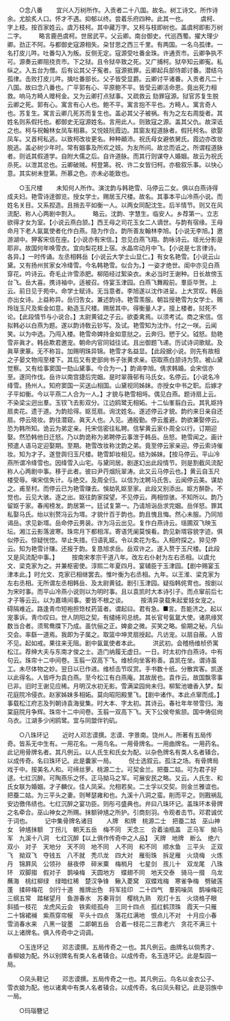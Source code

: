 <!-- { "loadSidebar": true } -->

　　○念八番 
　　宜兴人万树所作。入贡者二十八国。故名。树工诗文。所作诗余。尤脍炙人口。怀才不遇。抑郁以终。尝着乐府四种。此其一也。 
　　虞柯、字上枝。按百家姓云。虞万枝柯。其中藏万字。又柯与枝即树也。盖虞柯即影万树二字。 
　　略言鹿邑虞柯。世居武平。父云卿。南台御史。代巡西蜀。擢大理少卿。劲正不阿。与都御史寇源相失。朶甘思之西三千里。有两国。一名乌孤律。一名打皮儿吽。吐番勾入为叛。反侧无定。寇源受吐番金珠。许通贡市。云卿争执不可。源奏云卿阻挠贡市。下之狱。且令狱卒致之死。又广捕柯。狱卒知云卿寃。私纵之。入五台为僧。后有讼其父子寃者。寇源抵罪。云卿起兵部侍郞讨番。潜结乌孤律。击败打皮儿吽。擒吐番部长。父子皆受显爵。云卿讨平诸番。入贡者凡二十八国。故曰念八番也。广平郭有心、平原鲍不平。皆受云卿活命恩。竟出死力相救。响马方畸人赠柯金。又为云卿打点狱事。又疏救云 劾罪寇源。狱官苏复生脱云卿之死。郭有心。寓言有心人也。鲍不平。寓言抱不平也。方畸人。寓言奇人也。苏复生。寓言云卿几死苏而复生也。盖必其父子被祸。有为之左右周旋者。其姓名则系假托也。都御史无寇源姓名。言用此人。则致寇之源。盖其父仇。故深诋之也。柯与祝翰林女凤车相慕。又悦妓阮霞边。其窗友程道脉者。假托柯名。欲娶凤车。又首柯私逃。以致柯改妆更名。种种顚沛。祝氏母女避依舅氏。霞边亦改妆脱逃。盖必树少年时。常有姻事及所欢之妓。为友所间。故忿而诋之。所谓程道脉者。则诋其假道学。自附大儒之后。自许道脉。而其行则谋夺人婚姻。故云为祝氏杀死。以泄其忿也。云卿破贼。柯登第。祝、许二女皆归柯。亦极叙乐事。以快心意。其实树未登第。所慕之色。亦未必能致也。 

　　○玉尺楼 
　　未知何人所作。演沈韵与韩艳雪、马停云二女。俱以白燕诗得成夫妇。艳雪诗逹御览。授女学士。赐居玉尺楼。故名。其事本平山冷燕小说。而姓名关目。又系揑造。且捎去平如衡一人。以两女同配沈生。后半情节。则又在风流配、称人心两剧中割入。 
　　略云。沈韵、字慧生。临安人。乡荐第一。立志欲得才女为室。【小说云燕白颔。】西王母之司花玉女二人谪世。与韵有宿缘。王母命月下老人氤氲使者化作白燕。隐为作合。韵所善友翰林李旭。【小说无李旭。】邀游湖中。狎客宋信在座。【小说亦有宋信。】忽见白燕飞翔。韵咏诗云。瑶光分影是耶非。故国何年唤雪衣。宜向梨花枝上宿。水晶帘动月中飞。【小说是七言律诗。各异。】一时传诵。左丞相韩岳【小说云大学士山显仁。】有女名艳雪。【小说云山黛。又有扬州贫家女冷绛雪。今名韩艳雪。似合为。】一姿才绝世。闺中亦见白燕穿花。吟诗云。奇毛止许雪添肥。柳陌经过絮染衣。未必当时王谢种。日长故傍玉台飞。岳大喜。携诗袖中。适被召。侍宴玉津园。白燕飞舞殿前。羣臣毕贺。上云。前日见于苑中。命学士赋诗。无当意者。李旭遂以沈作进呈。上大赏叹。韩岳亦出女诗。上益称异。岳归吿女。兼述韵诗。艳雪羡服。朝旨授艳雪为女学士。赐玲珑玉尺及紫金如意。勑造玉尺楼。赐居其中。得衡量人才。擅上楼者。挝死不论。【此段情节与小说合。】太尉黄钺之子云。欲委禽焉。以须考试。商之宋信。信拟韩必以白燕为题。遂以韵诗敎云钞写。及试。艳雪知为沈作。付之一咲。云闻笑。以为中选。乃闯入楼。艳雪命婢持金如意挞之。云奔归。愬于父。钺怒。劾艳雪非眞才。韩岳欺君邀宠。朝命内官同钺往试。且出御题飞递。历试诗词歌赋。及眞草隶篆。无不称旨。加赐明珠异锦。艳雪才名益显。【此段据小说。则先有故相之子晏文物闯至楼下。其后又有吏部尙书子张黄求亲。窃取燕白颔诗为贽。被山黛觉察。又有给事窦国一劾山黛事。今合为一。】韵谒李旭。倩求韩婚。会宋信亦至。遂同作伐。岳许以南宫捷后完姻。是时翠薇邨有马氏女。名停云。【小说名冷绛雪。扬州人。知府窦国一买送山相国。山黛视同姊妹。亦授女中书之职。后嫁才子平如衡。今以平燕二人合为一人。】才貌与艳雪相埓。偶见白燕。题诗扇上云。不染梁尘迥出羣。玉钗飞去影双分。江边鸥鹭无相妬。十二仙峯翦白云。其乳妪持扇卖花。遗于道。为韵拾得。妪觅扇。询沈姓名。遂述停云才貌。韵约来日亲自还扇。停云晓妆。韵往潜窥。眞天人也。入见。通殷勤。停云羞避。韵欲兼娶停云。恐为韩所知。诡云为弟定亲。托宋信密往私聘。信挈黄云家仆周全以行。订期迎娶。然恐韩他日迁怒。乃以韵诡称为弟聘停云事泄于韩岳。岳怒。艳雪闻之。画计预遣人语马定迎娶期。至期。艳雪改妆称沈韵之弟。竟至停云家亲迎。停云索诗催妆。知为才子。遂登舆归玉尺楼。艳雪卸妆相见。结为姊妹。【按马停云。平山冷燕所谓冷绛雪也。因绛雪入山宅。与黛同居。剧遂幻出此段情节。则是割截风流配称人心两剧中事。移于此者。彼曰尹荇烟阮翠涛。此又云马停云也。】黄云自玉尺楼受辱。嗔宋信失计。与绝交。及周全归。以信为沈聘马氏吿。云闻停云美。谋劫之。甫至村。而停云已为艳雪赚去。悞劫乳妪至家。此段又别添出。妪方醉卧。不觉也。云见大骇。逐之出。妪往韵家探望。不见停云。两相惊骇。不知所以。韵乃留妪于家。春闱榜发。韵居第一。廷试复第一。乃请旭诣岳求完姻。岳佯怒。罪其私娶马氏。绐以别赘冯云为壻。才貌什百于韵也。韵且愧且悔。然心未服。乃同旭谒岳。求见新壻。岳命停云男装。诈为冯云出见。复作白燕诗云。瑶圃双飞映玉坛。湘江云影落波寒。珠帘月下都相浑。寄语凭阑莫悞看。韵见新壻容貌字迹。俱似停云。惊疑恍惚。举止失措。归语乳妪。令以卖花为名。入相府探之。猝见停云。知为艳雪计赚。还报于韵。复恳旭求岳。岳双许之。遂入赘于玉尺楼。【此段又是风流配中事。】 
　　按南宋孝宗干道八年。改左右仆射为左右丞相。以虞允文、梁克家为之。并兼枢密使。淳熙二年夏四月。宴辅臣于玉津园。【剧中赐宴玉津本此。】时允文、克家已相继罢去。惟叶衡为右丞相。九年。以王淮、梁克家为左右丞相。无所谓左丞相韩岳、及太尉黄钺。剧引玉津园。疑指韩侂冑也。按剧以为宋时事。而平山冷燕小说则以为明时事。且以袁凯时大本诗引子。而点窜前后七才子等云云。以为嘉靖间事。要皆不根之谈。 
　　按淸异录载朱起爱妓女宠之。碍隔难近。路逢靑巾短袍担筇杖药篮者。谓起曰。君有急。■言。吾能济之。起以宠事诉。靑巾叹曰。世人阴阳之契。有缱绻司总统。其长官号氤氲大使。诸夙缘冥数当合者。须鸳鸯牒下乃成。虽伉俪之正。婢妾之微。买笑之略。偷期之秘。凡仙交会。率繇一道焉。我即为子属之。取篮中坤灵扇授起。凡访宠。以扇自蔽。人皆不见。起如戒。果往来无阻。剧中氤氲使者本此。 
　　洪武初。会稽杨维桢侨寓松江。荐绅大夫与东南才俊之士。造门纳履无虚日。一日。时太初作白燕诗。中有句云。珠帘十二中间卷。玉翦一双高下飞。维桢向坐客称善。袁凯在坐。谓诗虽工。未尽体物之妙。翌日以已作进。维桢击节叹赏。手书数十纸。分散宾客。凯遂以此得名。人皆呼为袁白燕。至今松江有白燕庵。其故居也。袁作云。故国飘零事已非。旧时王谢见应稀。月明汉水初无影。雪满梁园尙未归。柳絮池塘香入梦。梨花庭院冷侵衣。赵家姊妹多相妬。莫向昭阳殿里飞。【剧中诸作。本此点窜而成。】事载松江府志及列朝诗袁海叟集。时大本、字太初。其诗云。春社年年带雪归。海棠庭院月争辉。珠帘十二中间卷。玉翦一双高下飞。天下公侯夸紫颔。国中俦侣尙乌衣。江湖多少闲鸥鹭。宜与同盟伴钓矶。 

　　○八珠环记 
　　近时人邓志谟撰。志谟、字景南。饶州人。所著有五局传奇。皆系无中生有。一用花名。一用鸟名。一用骨牌名。一用曲牌名。一用药名。此记用骨牌名者。其凡例云。以人氏生和氏女为配。以杂色牌名有类人名者辏合。以成传奇。名曰珠环记。此是囊家一局。 
　　倪士选叙云。孤注之场。有骨牌局戏于中。按美名人和。可缔丝萝。桃源二士。可契金兰。把蚕二姑。可为君子好逑。七红沉醉。可陶燕乐之怀。正马拗马之军。可展安民之略。又云。人氏生、和氏女联为婚姻。才子麟仪。佳人凤采。允相若矣。二士孚以交契。则金兰雅谊也。把蚕二姑。为三平头之妻。则琴瑟雍和也。九溪十八洞之蛮。削而平之。则戡祸乱安边徼伟绩也。七红沉醉之宴功臣。则彤弓盛典也。弁曰八珠环记。盖珠环本骨牌之名牵合。巫山神女之所赐。抹额钟馗之所护。引商刻羽。令观者击节。邓君诚优于词也。 
　　记中集骨牌名诸目 
　　人牌　和牌　桃源二士　把蚕二姑　巫山神女　钟馗抹额　丁拐儿　朝天五岳　梅不同　天念三　合着油瓶盖　正马军　拗马军　九溪十八洞　七红沉醉【以上俱作传奇中之人品】　天牌　地牌　断么　绝六　双小　对子　天地分　天不同　地不同　人不同　和不同　顺水鱼　三平头　正双飞　拗双飞　夺钱五　八不就　秃爪龙　四大对　雁衔珠　拆足雁　火烧梅　火炼丹　锦屛风　公领孙　昼夜停　碎米粟　梅梢月　七星剑　孩儿十　双龙尾　八珠环　双脚搊　假对子　鹊噪梅　天圆地方　蝶翅不同　地天交泰　骑马一掇　乌龙蘸海　桃红柳绿　绿暗红稀　楚汉争锋　鳅入菱窝　双蝶戏梅　寒雀争梅　劈破莲蓬　揉碎梅花　剑行十道　推牌出色　将军挂印　二十四气　羣鸦噪凤　鹊噪梅花　三纲五常　踏梯望月　鱼游春水　苏秦背剑　樱桃九熟　观灯十五　火烧格子眼　斜插一枝花　龙虎风云会　铁索缆孤舟　三同十四点　孤红鹤顶珠　霞天一只雁　二十锦裙襕　紫燕穿帘幙　平头十四点　落花红满地　恨点儿不对　十月应小春　雪消春水来　八黑一锭墨　二郞朝五岳　合着一枝花二三靠老六　贪花不满三十　以上诸牌名。俱入传奇中之词调。 

　　○玉连环记 
　　邓志谟撰。五局传奇之一也。其凡例云。曲牌名以倘秀才、香柳娘为配。外以别牌名有类人名者辏合。以成传奇。名玉连环记。此是梨园一局。 

　　○凤头鞋记 
　　邓志谟撰。五局传奇之一也。其凡例云。鸟名以金衣公子、雪衣娘为配。他以诸禽中有类人名者辏合。以成传奇。名曰凤头鞋记。此是羽族中一局。 

　　○玛瑙簪记 
